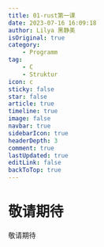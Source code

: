 ```yaml
---
title: 01-rust第一课
date: 2023-07-16 16:09:18
author: Lilya 黑静美
isOriginal: true
category: 
    - Programm
tag:
    - C
    - Struktur
icon: c
sticky: false
star: false
article: true
timeline: true
image: false
navbar: true
sidebarIcon: true
headerDepth: 3
comment: true
lastUpdated: true
editLink: false
backToTop: true
---
```


# 敬请期待



敬请期待
